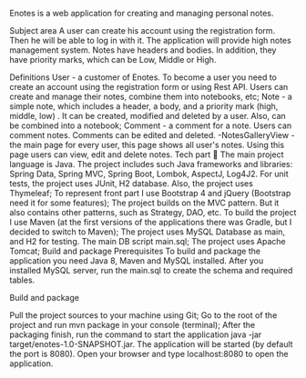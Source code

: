 Enotes is a web application for creating and managing personal notes.

Subject area
A user can create his account using the registration form. Then he will be able to log in with it. The application will provide high notes management system. Notes have headers and bodies. In addition, they have priority marks, which can be Low, Middle or High.

Definitions
User - a customer of Enotes. To become a user you need to create an account using the registration form or using Rest API. Users can create and manage their notes, combine them into notebooks, etc;
Note - a simple note, which includes a header, a body, and a priority mark (high, middle, low) . It can be created, modified and deleted by a user. Also, can be combined into a notebook;
Comment - a comment for a note. Users can comment notes. Comments can be edited and deleted. -NotesGalleryView - the main page for every user, this page shows all user's notes. Using this page users can view, edit and delete notes.
Tech part 🚠
The main project language is Java. The project includes such Java frameworks and libraries: Spring Data, Spring MVC, Spring Boot, Lombok, AspectJ, Log4J2. For unit tests, the project uses JUnit, H2 database. Also, the project uses Thymeleaf;
To represent front part I use Bootstrap 4 and jQuery (Bootstrap need it for some features);
The project builds on the MVC pattern. But it also contains other patterns, such as Strategy, DAO, etc.
To build the project I use Maven (at the first versions of the applications there was Gradle, but I decided to switch to Maven);
The project uses MySQL Database as main, and H2 for testing. The main DB script main.sql;
The project uses Apache Tomcat;
Build and package
Prerequisites
To build and package the application you need Java 8, Maven and MySQL installed.
After you installed MySQL server, run the main.sql to create the schema and required tables.

Build and package

Pull the project sources to your machine using Git;
Go to the root of the project and run mvn package in your console (terminal);
After the packaging finish, run the command to start the application java -jar target/enotes-1.0-SNAPSHOT.jar. The application will be started (by default the port is 8080). Open your browser and type localhost:8080 to open the application.

